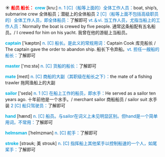 ☀ <font color="red">**船员 船长：**</font>
<font color="sky blue">**crew**</font> [kru:] 
<font color="#0070c0">n. 1 [C]（船等上面的）全体工作人员：</font>boat, ship’s, submarine crew 全体船员；潜艇上的全体船员 <font color="#0070c0">2 [C]（船等上面不包括高级职员的）全体工作人员，即全体船员：</font>了解即可 <font color="#0070c0">vt.＆vi. 当工作人员，尤指当船上的工作人员：</font>Normally the boat is crewed by five people. 通常这条船配有五名船员。/ I crewed for him on his yacht. 我曾在他的游艇上当船员。

<font color="sky blue">**captain**</font> ['kæptɪn] 
<font color="#0070c0">n. [C] 船长。是此义的常规用词：</font>Captain Cook 库克船长 / The captain gave the order to abandon ship. 船长下令弃船。<font color="#0070c0">vt. 担任一艘船的船长：</font>了解即可

<font color="sky blue">**master**</font> ['mɑːstə] 
<font color="#0070c0">n. [C] 货船的船长：</font>了解即可
           
<font color="sky blue">**mate**</font> [meɪt]
<font color="#0070c0">n. [C] 商船的大副（其职级在船长之下）：</font>the mate of a fishing trawler 拖网渔船上的大副

<font color="sky blue">**sailor**</font> ['seɪlə] 
<font color="#0070c0">n. 1 [C] 在船上工作的船员，即水手：</font>He served as a sailor ten years ago. 十年前他是一个水手。/ merchant sailor 商船船员 / sailor suit 水手装 <font color="#0070c0">2 [C] 船只驾驶员：</font>了解即可

<font color="sky blue">**hand**</font> [hænd] 
<font color="#0070c0">n. [C] 船员。与sailor在词义上未见明显区别。但hand是一个简单用词，不常用：</font>了解即可
           
<font color="sky blue">**helmsman**</font> [ˈhelmzmən]
<font color="#0070c0">n. [C] 舵手：</font>了解即可
           
<font color="sky blue">**stroke**</font> [strəʊk; 美 stroʊk]
<font color="#0070c0">n. [C] 指挥船上其他桨手以控制船速的一个人，如尾桨手：</font>了解即可
